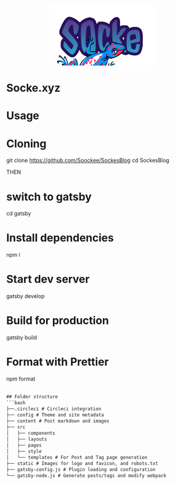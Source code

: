 <p align="center">
  <a href="https://socke.xyz">
    <img
      src="https://github.com/Soockee/SockesBlog/blob/master/img/Logo.png"
      height="160"
      alt="Socke.xyz"
      title="Socke.xyz"
    />
  </a>
</p>
<p align="center">
  <h1>Socke.xyz<h1>
</p>

# Usage


# Cloning
git clone https://github.com/Soockee/SockesBlog
cd SockesBlog

THEN
# switch to gatsby
cd gatsby

# Install dependencies
npm i

# Start dev server
gatsby develop

# Build for production
gatsby build

# Format with Prettier
npm format

```

## Folder structure
```bash
├──.circleci # Circleci integration
├── config # Theme and site metadata
├── content # Post markdown and images
├── src
│   ├── components
│   ├── layouts
│   ├── pages
│   ├── style
│   └── templates # For Post and Tag page generation
├── static # Images for logo and favicon, and robots.txt
├── gatsby-config.js # Plugin loading and configuration
└── gatsby-node.js # Generate posts/tags and modify webpack
```
